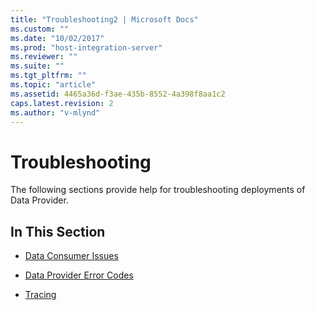 ```yaml
---
title: "Troubleshooting2 | Microsoft Docs"
ms.custom: ""
ms.date: "10/02/2017"
ms.prod: "host-integration-server"
ms.reviewer: ""
ms.suite: ""
ms.tgt_pltfrm: ""
ms.topic: "article"
ms.assetid: 4465a36d-f3ae-435b-8552-4a398f8aa1c2
caps.latest.revision: 2
ms.author: "v-mlynd"
---
```

# Troubleshooting
The following sections provide help for troubleshooting deployments of Data Provider.  
  
## In This Section  
  
-   [Data Consumer Issues](../db2oledbv/data-consumer-issues.md)  
  
-   [Data Provider Error Codes](../db2oledbv/data-provider-error-codes.md)  
  
-   [Tracing](../db2oledbv/tracing.md)